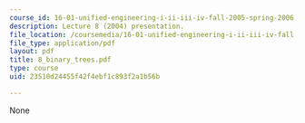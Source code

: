 ```yaml
---
course_id: 16-01-unified-engineering-i-ii-iii-iv-fall-2005-spring-2006
description: Lecture 8 (2004) presentation.
file_location: /coursemedia/16-01-unified-engineering-i-ii-iii-iv-fall-2005-spring-2006/23510d24455f42f4ebf1c893f2a1b56b_8_binary_trees.pdf
file_type: application/pdf
layout: pdf
title: 8_binary_trees.pdf
type: course
uid: 23510d24455f42f4ebf1c893f2a1b56b

---
```

None